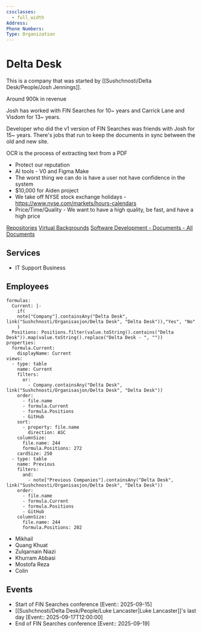 ```yaml
---
cssclasses:
  - full_width
Address:
Phone Numbers:
Type: Organization
---
```

# Delta Desk

This is a company that was started by [[Sushchnosti/Delta Desk/People/Josh Jennings]].

Around 900k in revenue

Josh has worked with FIN Searches for 10~ years and Carrick Lane and Visdom for 13~ years.

Developer who did the v1 version of FIN Searches was friends with Josh for 15~ years. There's jobs that run to keep the documents in sync between the old and new site.

OCR is the process of extracting text from a PDF

- Protect our reputation
- AI tools - V0 and Figma Make
- The worst thing we can do is have a user not have confidence in the system
- $10,000 for Aiden project
- We take off NYSE stock exchange holidays - https://www.nyse.com/markets/hours-calendars
- Price/Time/Quality - We want to have a high quality, be fast, and have a high price

[Repositories](https://github.com/orgs/delta-desk/repositories)
[Virtual Backgrounds](https://deltadesk.sharepoint.com/:f:/s/MSP/EnQv-YQtlSVDoZ3v-jmzvUMBoO9JiiV8LZWA3rvymKCiBA?e=0gHFHi)
[Software Development - Documents - All Documents](https://deltadesk.sharepoint.com/sites/SoftwareDevelopment/Shared%20Documents/Forms/AllItems.aspx)

## Services

- IT Support Business

## Employees

```base
formulas:
  Current: |-
    if(
    note["Company"].containsAny("Delta Desk", link("Sushchnosti/Organisasjon/Delta Desk", "Delta Desk")),"Yes", "No"
    )
  Positions: Positions.filter(value.toString().contains("Delta Desk")).map(value.toString().replace("Delta Desk · ", ""))
properties:
  formula.Current:
    displayName: Current
views:
  - type: table
    name: Current
    filters:
      or:
        - Company.containsAny("Delta Desk", link("Sushchnosti/Organisasjon/Delta Desk", "Delta Desk"))
    order:
      - file.name
      - formula.Current
      - formula.Positions
      - GitHub
    sort:
      - property: file.name
        direction: ASC
    columnSize:
      file.name: 244
      formula.Positions: 272
    cardSize: 250
  - type: table
    name: Previous
    filters:
      and:
        - note["Previous Companies"].containsAny("Delta Desk", link("Sushchnosti/Organisasjon/Delta Desk", "Delta Desk"))
    order:
      - file.name
      - formula.Current
      - formula.Positions
      - GitHub
    columnSize:
      file.name: 244
      formula.Positions: 202

```

- Mikhail
- Quang Khuat
- Zulqarnain Niazi
- Khurram Abbasi
- Mostofa Reza
- Colin

## Events

- Start of FIN Searches conference [Event:: 2025-09-15]
- [[Sushchnosti/Delta Desk/People/Luke Lancaster|Luke Lancaster]]'s last day [Event:: 2025-09-17T12:00:00]
- End of FIN Searches conference [Event:: 2025-09-19]